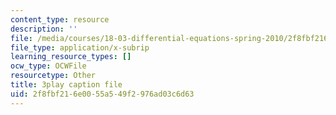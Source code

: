```yaml
---
content_type: resource
description: ''
file: /media/courses/18-03-differential-equations-spring-2010/2f8fbf216e0055a549f2976ad03c6d63_vP-oRQqmeg4.srt
file_type: application/x-subrip
learning_resource_types: []
ocw_type: OCWFile
resourcetype: Other
title: 3play caption file
uid: 2f8fbf21-6e00-55a5-49f2-976ad03c6d63
---
```

